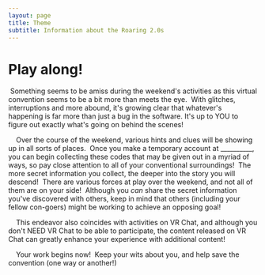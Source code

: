```yaml
---
layout: page
title: Theme
subtitle: Information about the Roaring 2.0s
---
```


# Play along\!

&nbsp;Something seems to be amiss during the weekend's activities as this virtual convention seems to be a bit more than meets the eye.&nbsp; With glitches, interruptions and more abound, it's growing clear that whatever's happening is far more than just a bug in the software. It's up to YOU to figure out exactly what's going on behind the scenes\!

&nbsp; &nbsp; Over the course of the weekend, various hints and clues will be showing up in all sorts of places.&nbsp; Once you make a temporary account at \_\_\_\_\_\_\_\_\_\_, you can begin collecting these codes that may be given out in a myriad of ways, so pay close attention to all of your conventional surroundings\!&nbsp; The more secret information you collect, the deeper into the story you will descend\!&nbsp; There are various forces at play over the weekend, and not all of them are on your side\!&nbsp; Although you *can* share the secret information you've discovered with others, keep in mind that others (including your fellow con-goers) might be working to achieve an opposing goal\!

&nbsp; &nbsp; This endeavor also coincides with activities on VR Chat, and although you don't NEED VR Chat to be able to participate, the content released on VR Chat can greatly enhance your experience with additional content\!

&nbsp; &nbsp; Your work begins now\!&nbsp; Keep your wits about you, and help save the convention (one way or another\!)

&nbsp;
